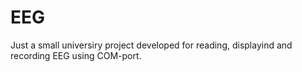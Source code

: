 # EEG

Just a small universiry project developed for reading, displayind and recording EEG using COM-port.
